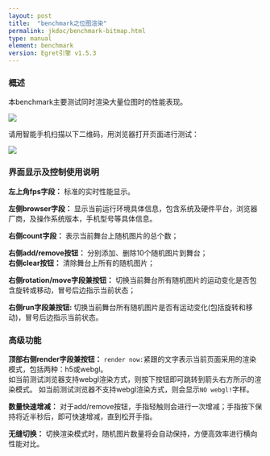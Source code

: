 ```yaml
---
layout: post
title:  "benchmark之位图渲染" 
permalink: jkdoc/benchmark-bitmap.html
type: manual
element: benchmark
version: Egret引擎 v1.5.3
---
```

       
### 概述

本benchmark主要测试同时渲染大量位图时的性能表现。   
            
![]({{site.baseurl}}/assets/img-bench/sample-bitmap.jpg)         
             
请用智能手机扫描以下二维码，用浏览器打开页面进行测试：
            
![]({{site.baseurl}}/assets/img-bench/QRCode-bitmap.png)          
          
         
### 界面显示及控制使用说明
        
**左上角fps字段：** 标准的实时性能显示。

**左侧browser字段：** 显示当前运行环境具体信息，包含系统及硬件平台，浏览器厂商，及操作系统版本，手机型号等具体信息。

         
        
**右侧count字段：** 表示当前舞台上随机图片的总个数；
             
**右侧add/remove按钮：** 分别添加、删除10个随机图片到舞台；    
**右侧clear按钮：** 清除舞台上所有的随机图片；  
      
**右侧rotation/move字段兼按钮：** 切换当前舞台所有随机图片的运动变化是否包含旋转或移动，冒号后边指示当前状态；

**右侧run字段兼按钮:** 切换当前舞台所有随机图片是否有运动变化(包括旋转和移动)，冒号后边指示当前状态。
      
      
### 高级功能
**顶部右侧render字段兼按钮：** `render now:`紧跟的文字表示当前页面采用的渲染模式，包括两种：h5或webgl。       
如当前测试浏览器支持webgl渲染方式，则按下按钮即可跳转到箭头右方所示的渲染模式。
如当前测试浏览器不支持webgl渲染方式，则会显示`NO webgl!`字样。

**数量快速增减：** 对于add/remove按钮，手指轻触则会进行一次增减；手指按下保持将近半秒后，即可快速增减，直到松开手指。

**无缝切换：**  切换渲染模式时，随机图片数量将会自动保持，方便高效率进行横向性能对比。

